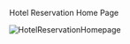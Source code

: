 Hotel Reservation Home Page

![HotelReservationHomepage](https://github.com/haneeshaseef/HotelReservationHomepage/assets/102936721/98bae475-d9b2-405a-a50d-5c00d6c2377b)

